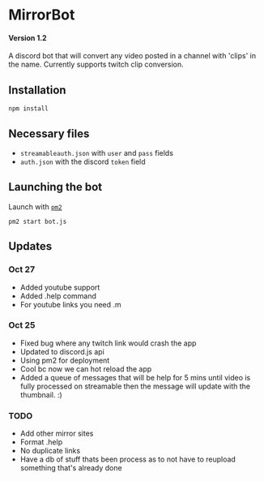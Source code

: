 # MirrorBot 
#### Version 1.2

A discord bot that will convert any video posted in a channel with 'clips' in the name. Currently supports twitch clip conversion.

## Installation

`npm install`

## Necessary files

* `streamableauth.json` with `user` and `pass` fields
* `auth.json` with the discord `token` field

## Launching the bot
Launch with [`pm2`](https://www.npmjs.com/package/pm2)

`pm2 start bot.js`

## Updates

### Oct 27
* Added youtube support
* Added .help command 
* For youtube links you need .m 

### Oct 25
* Fixed bug where any twitch link would crash the app
* Updated to discord.js api
* Using pm2 for deployment
 * Cool bc now we can hot reload the app 
* Added a queue of messages that will be help for 5 mins until video is fully processed on streamable then the message will update with the thumbnail. :)




### TODO

* Add other mirror sites
* Format .help
* No duplicate links 
* Have a db of stuff thats been process as to not have to reupload something that's already done
